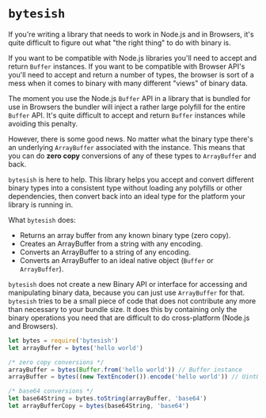 # `bytesish`

If you're writing a library that needs to work in Node.js and in Browsers,
it's quite difficult to figure out what "the right thing" to do with binary
is.

If you want to be compatible with Node.js libraries you'll need to accept
and return `Buffer` instances. If you want to be compatible with Browser API's
you'll need to accept and return a number of types, the browser is sort of a mess
when it comes to binary with many different "views" of binary data.

The moment you use the Node.js `Buffer` API in a library that is bundled for
use in Browsers the bundler will inject a rather large polyfill for the entire
`Buffer` API. It's quite difficult to accept and return `Buffer` instances while
avoiding this penalty.

However, there is some good news. No matter what the binary type there's an underlying
`ArrayBuffer` associated with the instance. This means that you can do **zero copy**
conversions of any of these types to `ArrayBuffer` and back.

`bytesish` is here to help. This library helps you accept and convert different binary types
into a consistent type without loading any polyfills or other dependencies, then
convert back into an ideal type for the platform your library is running in.

What `bytesish` does:

* Returns an array buffer from any known binary type (zero copy).
* Creates an ArrayBuffer from a string with any encoding.
* Converts an ArrayBuffer to a string of any encoding.
* Converts an ArrayBuffer to an ideal native object (`Buffer` or `ArrayBuffer`).

`bytesish` does not create a new Binary API or interface for accessing and manipulating
binary data, because you can just use `ArrayBuffer` for that. `bytesish` tries to be a
small piece of code that does not contribute any more than necessary to your bundle size.
It does this by containing only the binary operations you need that are difficult to
do cross-platform (Node.js and Browsers).

```javascript
let bytes = require('bytesish')
let arrayBuffer = bytes('hello world')

/* zero copy conversions */
arrayBuffer = bytes(Buffer.from('hello world')) // Buffer instance
arrayBuffer = bytes((new TextEncoder()).encode('hello world')) // Uint8Array

/* base64 conversions */
let base64String = bytes.toString(arrayBuffer, 'base64')
let arrayBufferCopy = bytes(base64String, 'base64')
```


